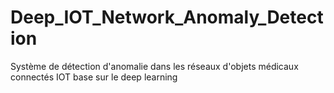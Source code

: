 # Deep_IOT_Network_Anomaly_Detection
Système de détection d'anomalie dans les réseaux d'objets médicaux connectés IOT base sur le deep learning
